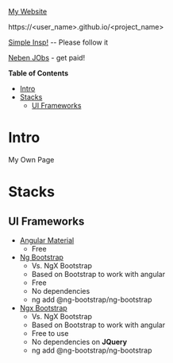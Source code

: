 [My Website](https://ghislain1.github.io/)

https://<user_name>.github.io/<project_name>

[Simple Insp!](https://lokkeestudios.com/) -- Please follow it

[Neben JObs](https://code-maze.com/write-for-codemaze/?source=content) - get paid!

**Table of Contents**
- [Intro](#intro)
- [Stacks](#stacks)
  - [UI Frameworks](#ui-frameworks)
# Intro
My Own Page
# Stacks
## UI Frameworks
  - [Angular Material](https://material.angular.io/components/categories)
    - Free
  - [Ng Bootstrap](https://ng-bootstrap.github.io/#/home)
    - Vs. NgX Bootstrap
    - Based on Bootstrap to work with angular
    - Free
    - No dependencies
    - ng add @ng-bootstrap/ng-bootstrap
 - [Ngx Bootstrap](https://valor-software.com/ngx-bootstrap/#/documentation#getting-started)
    - Vs. NgX Bootstrap
    - Based on Bootstrap to work with angular
    - Free to use
    - No dependencies on **JQuery**
    - ng add @ng-bootstrap/ng-bootstrap

